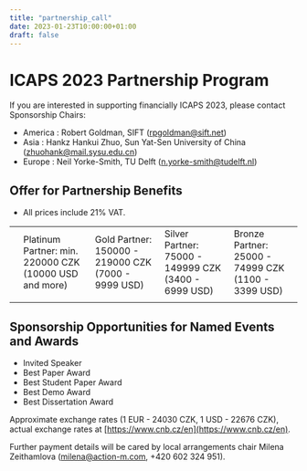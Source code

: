 ```yaml
---
title: "partnership_call"
date: 2023-01-23T10:00:00+01:00
draft: false
---
```


# ICAPS 2023 Partnership Program

If you are interested in supporting financially ICAPS 2023, please contact Sponsorship Chairs:
- America : Robert Goldman, SIFT (<rpgoldman@sift.net>)
- Asia : Hankz Hankui Zhuo, Sun Yat-Sen University of China (<zhuohank@mail.sysu.edu.cn>)
- Europe : Neil Yorke-Smith, TU Delft (<n.yorke-smith@tudelft.nl>)

## Offer for Partnership Benefits

* All prices include 21% VAT.

<table>
  <th>
  	<td>Platinum Partner: min. 220000 CZK (10000 USD and more)</td>
    	<td>Gold Partner: 150000 - 219000 CZK (7000 - 9999 USD)</td>
    	<td>Silver Partner: 75000 - 149999 CZK (3400 - 6999 USD)</td>
    	<td>Bronze Partner: 25000 - 74999 CZK (1100 - 3399 USD)</td>
  </th>
  
  <tr>
  	<td></td>
  	<td></td>
  	<td></td>
  	<td></td>
  </tr>
</table>


## Sponsorship Opportunities for Named Events and Awards

- Invited Speaker
- Best Paper Award
- Best Student Paper Award
- Best Demo Award
- Best Dissertation Award

Approximate exchange rates (1 EUR - 24030 CZK, 1 USD - 22676 CZK), actual exchange rates at [https://www.cnb.cz/en](https://www.cnb.cz/en). 

Further payment details will be cared by local arrangements chair Milena Zeithamlova (<milena@action-m.com>, +420 602 324 951).

